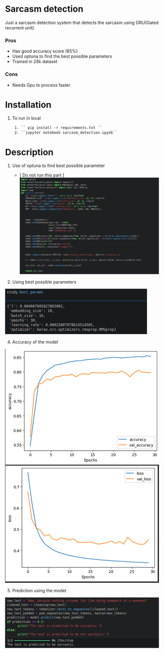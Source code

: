 # Sarcasm detection
Just a sarcasm detection system that detects the sarcasm using GRU(Gated recurrent unit)

### Pros
- Has good accuracy score (85%)
- Used optuna to find the best possible parameters
- Trained in 28k dataset

### Cons
- Needs Gpu to process faster


# Installation
1. To run in local 

        1. `` pip install -r requirements.txt ``
        2. ``jupyter notebook sarcasm_detection.ipynb``

# Description
1. Use of optuna to find best possible parameter
   - [ Do not run this part ]
![Image](img/optuna.png)

2. Using best possible parameters

![Image](img/best_parameter.png)

4. Accuracy of the model

![Image](img/accuracy_score.png)

5. Prediction using the model

![Image](img/prediction.png)
